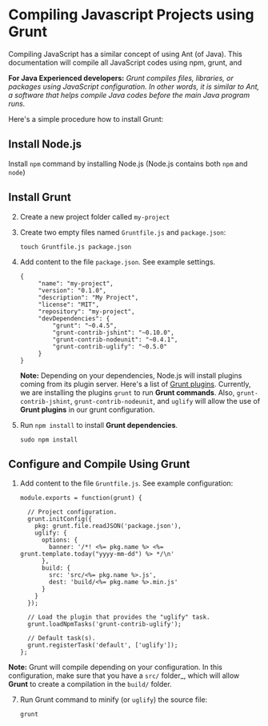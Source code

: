 # Compiling Javascript Projects using Grunt

Compiling JavaScript has a similar concept of using Ant (of Java). This documentation will compile all JavaScript codes using npm, grunt, and 

**For Java Experienced developers:** _Grunt compiles files, libraries, or packages  using JavaScript configuration. In other words, it is similar to Ant, a software that helps compile Java codes before the main Java program runs._

Here's a simple procedure how to install Grunt:

## Install Node.js
Install `npm` command by installing Node.js (Node.js contains both `npm` and `node`)


## Install Grunt

2. Create a new project folder called `my-project`
3. Create two empty files named `Gruntfile.js` and `package.json`:

	```
	touch Gruntfile.js package.json
	```
	
4. Add content to the file `package.json`. See example settings.
		
   ```
   {
        "name": "my-project",
        "version": "0.1.0",
        "description": "My Project",
        "license": "MIT",
        "repository": "my-project",
        "devDependencies": {
            "grunt": "~0.4.5",
            "grunt-contrib-jshint": "~0.10.0",
            "grunt-contrib-nodeunit": "~0.4.1",
            "grunt-contrib-uglify": "~0.5.0"
        }
   }
   ```
	**Note:** Depending on your dependencies, Node.js will install plugins coming from its plugin server. Here's a list of [Grunt plugins](http://gruntjs.com/plugins). Currently, we are installing the plugins `grunt` to run **Grunt commands**. Also, `grunt-contrib-jshint`, `grunt-contrib-nodeunit`, and `uglify` will allow the use of **Grunt plugins** in our grunt configuration.

5. Run `npm install` to install **Grunt dependencies**.

	```
	sudo npm install
	```

## Configure and Compile Using Grunt

1. Add content to the file `Gruntfile.js`. See example configuration:

	```
	module.exports = function(grunt) {
	
	  // Project configuration.
	  grunt.initConfig({
	    pkg: grunt.file.readJSON('package.json'),
	    uglify: {
	      options: {
	        banner: '/*! <%= pkg.name %> <%= grunt.template.today("yyyy-mm-dd") %> */\n'
	      },
	      build: {
	        src: 'src/<%= pkg.name %>.js',
	        dest: 'build/<%= pkg.name %>.min.js'
	      }
	    }
	  });
	
	  // Load the plugin that provides the "uglify" task.
	  grunt.loadNpmTasks('grunt-contrib-uglify');
	
	  // Default task(s).
	  grunt.registerTask('default', ['uglify']);
	};
	```
**Note:** Grunt will compile depending on your configuration. In this configuration, make sure that you have a `src/` folder_, which will allow **Grunt** to create a compilation in the `build/` folder.

7. Run Grunt command to minify (or `uglify`) the source file:

	```
	grunt
	```
	
 